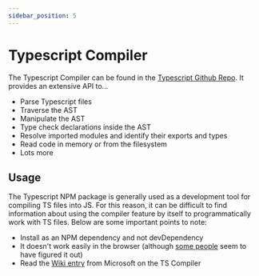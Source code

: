```yaml
---
sidebar_position: 5
---
```


# Typescript Compiler
The Typescript Compiler can be found in the [Typescript Github Repo](https://github.com/microsoft/TypeScript/tree/main/src/compiler). It provides an extensive API to...

 - Parse Typescript files
 - Traverse the AST
 - Manipulate the AST
 - Type check declarations inside the AST
 - Resolve imported modules and identify their exports and types
 - Read code in memory or from the filesystem
 - Lots more

## Usage
The Typescript NPM package is generally used as a development tool for compiling TS files into JS.
For this reason, it can be difficult to find information about using the compiler feature by itself to programmatically work with TS files. Below are some important points to note:

 - Install as an NPM dependency and not devDependency
 - It doesn't work easily in the browser (although [some people](https://github.com/dsherret/ts-ast-viewer) seem to have figured it out)
 - Read the [Wiki entry](https://github.com/Microsoft/TypeScript/wiki/Using-the-Compiler-API) from Microsoft on the TS Compiler
